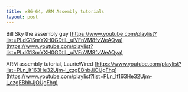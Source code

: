 ```yaml
---
title: x86-64, ARM Assembly tutorials
layout: post
---
```


Bill Sky the assembly guy
[https://www.youtube.com/playlist?list=PLdG1SnrYXH0GDtlL_uiVFnVM8fvWeAQya](https://www.youtube.com/playlist?list=PLdG1SnrYXH0GDtlL_uiVFnVM8fvWeAQya)

ARM assembly tutorial, LaurieWired
[https://www.youtube.com/playlist?list=PLn_It163He32Ujm-l_czgEBhbJjOUgFhg](https://www.youtube.com/playlist?list=PLn_It163He32Ujm-l_czgEBhbJjOUgFhg)
